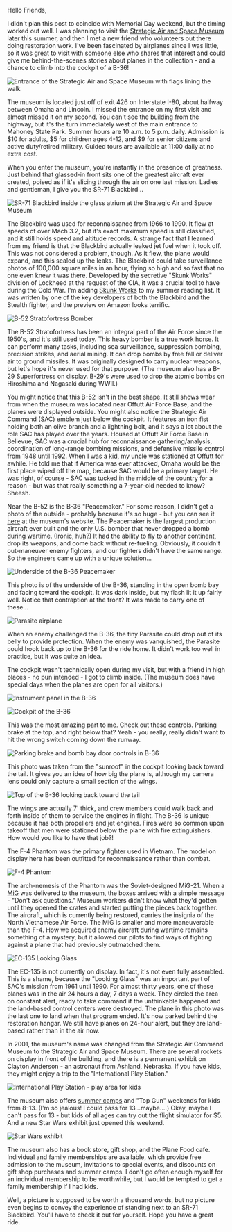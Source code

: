 Hello Friends,

I didn't plan this post to coincide with Memorial Day weekend, but the timing worked out well.  I was planning to visit the [Strategic Air and Space Museum](https://sacmuseum.org/) later this summer, and then I met a new friend who volunteers out there doing restoration work.  I've been fascinated by airplanes since I was little, so it was great to visit with someone else who shares that interest and could give me behind-the-scenes stories about planes in the collection - and a chance to climb into the cockpit of a B-36!

![Entrance of the Strategic Air and Space Museum with flags lining the walk](http://4.bp.blogspot.com/_lRuiVdtkJlo/TAJ4oTM656I/AAAAAAAAALw/Spw469yE23w/s320/DSC00915.JPG)

The museum is located just off of exit 426 on Interstate I-80, about halfway between Omaha and Lincoln.  I missed the entrance on my first visit and almost missed it on my second.  You can't see the building from the highway, but it's the turn immediately west of the main entrance to Mahoney State Park.  Summer hours are 10 a.m. to 5 p.m. daily.  Admission is $10 for adults, $5 for children ages 4-12, and $9 for senior citizens and active duty/retired military.  Guided tours are available at 11:00 daily at no extra cost. 

When you enter the museum, you're instantly in the presence of greatness.  Just behind that glassed-in front sits one of the greatest aircraft ever created, poised as if it's slicing through the air on one last mission.  Ladies and gentleman, I give you the SR-71 Blackbird...

![SR-71 Blackbird inside the glass atrium at the Strategic Air and Space Museum](http://4.bp.blogspot.com/_lRuiVdtkJlo/TAJ7i01UoFI/AAAAAAAAAL4/LogeiaF98vE/s320/DSC00917.JPG)

The Blackbird was used for reconnaissance from 1966 to 1990.  It flew at speeds of over Mach 3.2, but it's exact maximum speed is still classified, and it still holds speed and altitude records.  A strange fact that I learned from my friend is that the Blackbird actually leaked jet fuel when it took off.  This was not considered a problem, though.  As it flew, the plane would expand, and this sealed up the leaks. The Blackbird could take surveillance photos of 100,000 square miles in an hour, flying so high and so fast that no one even knew it was there.  Developed by the secretive "Skunk Works" division of Lockheed at the request of the CIA, it was a crucial tool to have during the Cold War.  I'm adding [Skunk Works](https://www.amazon.com/Skunk-Works-Personal-Memoir-Lockheed/dp/0316743003) to my summer reading list.  It was written by one of the key developers of both the Blackbird and the Stealth fighter, and the preview on Amazon looks terrific.

![B-52 Stratofortress Bomber](http://4.bp.blogspot.com/_lRuiVdtkJlo/TAKJ5xkUuNI/AAAAAAAAAMI/eaavnyBtT3U/s320/DSC00928.JPG)

The B-52 Stratofortress has been an integral part of the Air Force since the 1950's, and it's still used today.  This heavy bomber is a true work horse.  It can perform many tasks, including sea surveillance, suppression bombing, precision strikes, and aerial mining.  It can drop bombs by free fall or deliver air to ground missiles.  It was originally designed to carry nuclear weapons, but let's hope it's never used for that purpose. (The museum also has a B-29 Superfortress on display.  B-29's were used to drop the atomic bombs on Hiroshima and Nagasaki during WWII.) 

You might notice that this B-52 isn't in the best shape.  It still shows wear from when the museum was located near Offutt Air Force Base, and the planes were displayed outside.  You might also notice the Strategic Air Command (SAC) emblem just below the cockpit.  It features an iron fist holding both an olive branch and a lightning bolt, and it says a lot about the role SAC has played over the years.  Housed at Offutt Air Force Base in Bellevue, SAC was a crucial hub for reconnaissance gathering/analysis, coordination of long-range bombing missions, and defensive missile control from 1948 until 1992.  When I was a kid, my uncle was stationed at Offutt for awhile.  He told me that if America was ever attacked, Omaha would be the first place wiped off the map, because SAC would be a primary target.  He was right, of course - SAC was tucked in the middle of the country for a reason - but was that really something a 7-year-old needed to know?  Sheesh.

Near the B-52 is the B-36 "Peacemaker."  For some reason, I didn't get a photo of the outside - probably because it's so huge - but you can see it [here](https://sacmuseum.org/what-to-see/aircraft/b-36j-peacemaker/) at the museum's website.  The Peacemaker is the largest production aircraft ever built and the only U.S.  bomber that never dropped a bomb during wartime.  (Ironic, huh?)  It had the ability to fly to another continent, drop its weapons, and come back without re-fueling.  Obviously, it couldn't out-maneuver enemy fighters, and our fighters didn't have the same range.  So the engineers came up with a unique solution...

![Underside of the B-36 Peacemaker](http://3.bp.blogspot.com/_lRuiVdtkJlo/TAKTogqwLJI/AAAAAAAAAMQ/U_1Nk8d74LQ/s320/DSC00941.JPG)

This photo is of the underside of the B-36, standing in the open bomb bay and facing toward the cockpit.  It was dark inside, but my flash lit it up fairly well.  Notice that contraption at the front?  It was made to carry one of these...

![Parasite airplane](http://3.bp.blogspot.com/_lRuiVdtkJlo/TAKVd5vfVhI/AAAAAAAAAMY/5YR6fUn3ovI/s320/DSC00944.JPG)

When an enemy challenged the B-36, the tiny Parasite could drop out of its belly to provide protection.  When the enemy was vanquished, the Parasite could hook back up to the B-36 for the ride home.  It didn't work too well in practice, but it was quite an idea. 

The cockpit wasn't technically open during my visit, but with a friend in high places - no pun intended - I got to climb inside.  (The museum does have special days when the planes are open for all visitors.)

![Instrument panel in the B-36](http://4.bp.blogspot.com/_lRuiVdtkJlo/TAKWvYVeoaI/AAAAAAAAAMg/YeTH4ylR5Tc/s320/DSC00949.JPG)

![Cockpit of the B-36](http://2.bp.blogspot.com/_lRuiVdtkJlo/TAKW5LtBxCI/AAAAAAAAAMo/0k60VQwr5yA/s320/DSC00950.JPG)

This was the most amazing part to me.  Check out these controls.  Parking brake at the top, and right below that?  Yeah - you really, really didn't want to hit the wrong switch coming down the runway.

![Parking brake and bomb bay door controls in B-36](http://2.bp.blogspot.com/_lRuiVdtkJlo/TAKXU4juPRI/AAAAAAAAAMw/cLVVPilMj64/s320/DSC00952.JPG)

This photo was taken from the "sunroof" in the cockpit looking back toward the tail.  It gives you an idea of how big the plane is, although my camera lens could only capture a small section of the wings.

![Top of the B-36 looking back toward the tail](http://4.bp.blogspot.com/_lRuiVdtkJlo/TAKXwdJm-uI/AAAAAAAAAM4/h6SGdgE6lvM/s320/DSC00954.JPG)

The wings are actually 7' thick, and crew members could walk back and forth inside of them to service the engines in flight.  The B-36 is unique because it has both propellers and jet engines.  Fires were so common upon takeoff that men were stationed below the plane with fire extinguishers.  How would you like to have that job?!

The F-4 Phantom was the primary fighter used in Vietnam. The model on display here has been outfitted for reconnaissance rather than combat.

![F-4 Phantom](http://1.bp.blogspot.com/_lRuiVdtkJlo/TAKZ-oyWe8I/AAAAAAAAANA/gZnkVJ3B32k/s320/DSC00932.JPG)

The arch-nemesis of the Phantom was the Soviet-designed MiG-21.  When a [MiG](https://sacmuseum.org/what-to-see/aircraft/mig-21f-fishbed-c/) was delivered to the museum, the boxes arrived with a simple message - "Don't ask questions."  Museum workers didn't know what they'd gotten until they opened the crates and started putting the pieces back together.  The aircraft, which is currently being restored, carries the insignia of the North Vietnamese Air Force.  The MiG is smaller and more maneuverable than the F-4.  How we acquired enemy aircraft during wartime remains something of a mystery, but it allowed our pilots to find ways of fighting against a plane that had previously outmatched them.

![EC-135 Looking Glass](http://3.bp.blogspot.com/_lRuiVdtkJlo/TAKd0Aj-MZI/AAAAAAAAANI/VjTNV4HBa0o/s320/DSC00957.JPG)

The EC-135 is not currently on display.  In fact, it's not even fully assembled.  This is a shame, because the "Looking Glass" was an important part of SAC's mission from 1961 until 1990.  For almost thirty years, one of these planes was in the air 24 hours a day, 7 days a week.  They circled the area on constant alert, ready to take command if the unthinkable happened and the land-based control centers were destroyed.  The plane in this photo was the last one to land when that program ended.  It's now parked behind the restoration hangar.  We still have planes on 24-hour alert, but they are land-based rather than in the air now.  

In 2001, the museum's name was changed from the Strategic Air Command Museum to the Strategic Air and Space Museum.  There are several rockets on display in front of the building, and there is a permanent exhibit on Clayton Anderson - an astronaut from Ashland, Nebraska.  If you have kids, they might enjoy a trip to the "International Play Station."

![International Play Station - play area for kids](http://1.bp.blogspot.com/_lRuiVdtkJlo/TAKkwfJ74QI/AAAAAAAAANQ/n3gCJ_wB1vg/s320/DSC00918.JPG)

The museum also offers [summer camps](https://sacmuseum.org/event/summer-camps/) and "Top Gun" weekends for kids from 8-13.  (I'm so jealous!  I could pass for 13...maybe....)  Okay, maybe I can't pass for 13 - but kids of all ages can try out the flight simulator for $5.  And a new Star Wars exhibit just opened this weekend.

![Star Wars exhibit](http://4.bp.blogspot.com/_lRuiVdtkJlo/TAKmS4wkMtI/AAAAAAAAANY/uyMLI4tR_E8/s320/DSC00955.JPG)

The museum also has a book store, gift shop, and the Plane Food cafe.  Individual and family memberships are available, which provide free admission to the museum, invitations to special events, and discounts on gift shop purchases and summer camps.  I don't go often enough myself for an individual membership to be worthwhile, but I would be tempted to get a family membership if I had kids.

Well, a picture is supposed to be worth a thousand words, but no picture even begins to convey the experience of standing next to an SR-71 Blackbird.  You'll have to check it out for yourself.  Hope you have a great ride. 